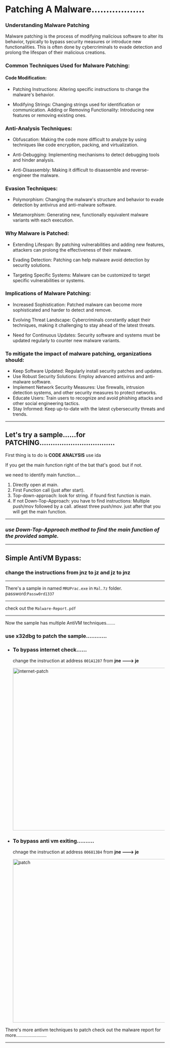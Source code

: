 # Patching A Malware..................

### Understanding Malware Patching


Malware patching is the process of modifying malicious software to alter its behavior, typically to bypass security measures or introduce new functionalities. This is often done by cybercriminals to evade detection and prolong the lifespan of their malicious creations.

### Common Techniques Used for Malware Patching:


#### Code Modification:

- Patching Instructions: Altering specific instructions to change the malware's behavior.
  
- Modifying Strings: Changing strings used for identification or communication.
Adding or Removing Functionality: Introducing new features or removing existing ones.

### Anti-Analysis Techniques:

- Obfuscation: Making the code more difficult to analyze by using techniques like code encryption, packing, and virtualization.
  
- Anti-Debugging: Implementing mechanisms to detect debugging tools and hinder analysis.

- Anti-Disassembly: Making it difficult to disassemble and reverse-engineer the malware.


### Evasion Techniques:

- Polymorphism: Changing the malware's structure and behavior to evade detection by antivirus and anti-malware software.

- Metamorphism: Generating new, functionally equivalent malware variants with each execution.


### Why Malware is Patched:


- Extending Lifespan: By patching vulnerabilities and adding new features, attackers can prolong the effectiveness of their malware.

- Evading Detection: Patching can help malware avoid detection by security solutions.

- Targeting Specific Systems: Malware can be customized to target specific vulnerabilities or systems.


### Implications of Malware Patching:


- Increased Sophistication: Patched malware can become more sophisticated and harder to detect and remove.

- Evolving Threat Landscape: Cybercriminals constantly adapt their techniques, making it challenging to stay ahead of the latest threats.

- Need for Continuous Updates: Security software and systems must be updated regularly to counter new malware variants.
  
### To mitigate the impact of malware patching, organizations should:

- Keep Software Updated: Regularly install security patches and updates.
- Use Robust Security Solutions: Employ advanced antivirus and anti-malware software.
- Implement Network Security Measures: Use firewalls, intrusion detection systems, and other security measures to protect networks.
- Educate Users: Train users to recognize and avoid phishing attacks and other social engineering tactics.
- Stay Informed: Keep up-to-date with the latest cybersecurity threats and trends.

---

## Let's try a sample......for PATCHING..................................

First thing is to do is **CODE ANALYSIS** use ida

If you get the main function right of the bat that's good. but if not.

we need to identify main function....

1) Directly open at main.
2) First Function call (just after start).
3) Top-down-approach: look for string. if found first function is main.
4) If not Down-Top-Approach: you have to find instructions:
   Multiple push/mov followed by a call. atleast three push/mov. just after that you will get the main function.

---
### ***use Down-Top-Approach method to find the main function of the provided sample.***
---

## Simple AntiVM Bypass:


### **change the instructions from jnz to jz and jz to jnz**



---
There's a sample in named ```MRUPrac.exe``` in ```Mal.7z``` folder.
password:```Passw0rd1337```

---
check out the ```Malware-Report.pdf```

---

Now the sample has multiple AntiVM techniques.......

### use x32dbg to patch the sample............

- ### To bypass internet check......
  change the instruction
  at address ```001A1287``` from **jne ---> je**
  
  <img width="512" alt="internet-patch" src="https://github.com/user-attachments/assets/4a5001ca-7af5-4073-bdab-17fc945f0915">

  

 - ### To bypass anti vm exiting..........
   chnage the instruction
   at address ```006813B4``` from **jne ---> je**

   <img width="515" alt="patch" src="https://github.com/user-attachments/assets/df60378f-eccd-4f26-bd9f-781b1123d935">


There's more antivm techniques to patch check out the malware report for more........................

---









